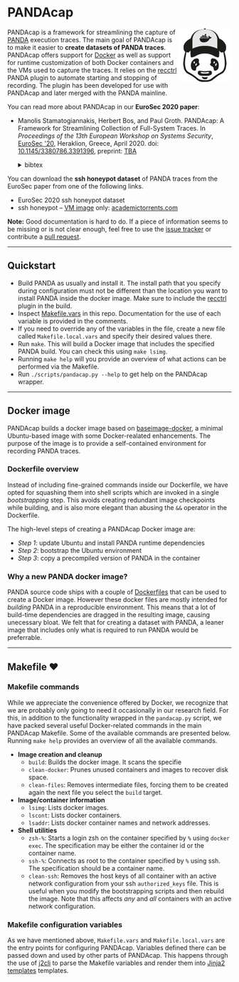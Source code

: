 # PANDAcap

<img src="docs/pandcap-logo-bw.png" align="right" height="120" width="120"/>

PANDAcap is a framework for streamlining the capture of [PANDA][panda]
execution traces. The main goal of PANDAcap is to make it easier to
**create datasets of PANDA traces**.
PANDAcap offers support for [Docker][docker] as well as support for
runtime customization of both Docker containers and the VMs used to
capture the traces.
It relies on the [recctrl][recctrl] PANDA plugin to automate starting
and stopping of recording. The plugin has been developed for use with
PANDAcap and later merged with the PANDA mainline.

You can read more about PANDAcap in our **EuroSec 2020 paper**:

  * Manolis Stamatogiannakis, Herbert Bos, and Paul Groth.
    PANDAcap: A Framework for Streamlining Collection of Full-System Traces.
    In *Proceedings of the 13th European Workshop on Systems Security*,
    [EuroSec '20][eurosec20-www], Heraklion, Greece, April 2020.
    doi: [10.1145/3380786.3391396][eurosec20-doi],
    preprint: [TBA][eurosec20-preprint]

    <details><summary>bibtex</summary>

    ```bibtex
    @inproceedings{pandacap-eurosec20,
    author = {Stamatogiannakis, Manolis and Bos, Herbert and Groth, Paul},
    title = {{PANDAcap: A Framework for Streamlining Collection of Full-System Traces}},
    booktitle = {Proceedings of the 13th European Workshop on Systems Security},
    series = {EuroSec '20},
    year = {2020},
    month = {April},
    address = {Heraklion, Greece},
    url = {https://doi.org/10.1145/3380786.3391396},
    doi = {10.1145/3380786.3391396},
    keywords = {framework, PANDA, record and replay, docker, honeypot, dataset},
    }
    ```

    </details>

You can download the **ssh honeypot dataset** of PANDA traces from
the EuroSec paper from one of the following links.

  * EuroSec 2020 ssh honeypot dataset
  * ssh honeypot – [VM image](docs/eurosec20-vm.md) only:
    [academictorrents.com][at-vm-url]

**Note:** Good documentation is hard to do. If a piece of information
seems to be missing or is not clear enough, feel free to use the
[issue tracker](https://github.com/vusec/pandacap/issues) or contribute
a [pull request](https://github.com/vusec/pandacap/pulls).
  
---------------------------------------------------------------------

## Quickstart

  * Build PANDA as usually and install it. The install path that you
    specify during configuration must not be different than the
    location you want to install PANDA inside the docker image.
    Make sure to include the [recctrl][recctrl] plugin in the build.
  * Inspect [Makefile.vars](Makefile.vars) in this repo. Documentation
    for the use of each variable is provided in the comments.
  * If you need to override any of the variables in the file, create
    a new file called `Makefile.local.vars` and specify their desired
    values there.
  * Run `make`. This will build a Docker image that includes the
    specified PANDA build. You can check this using `make lsimg`.
  * Running `make help` will you provide an overview of what actions
    can be performed via the Makefile.
  * Run `./scripts/pandacap.py --help` to get help on the PANDAcap wrapper.

---------------------------------------------------------------------

## Docker image
PANDAcap builds a docker image based on [baseimage-docker][baseimage],
a minimal Ubuntu-based image with some Docker-realated enhancements.
The purpose of the image is to provide a self-contained environment for
recording PANDA traces.

### Dockerfile overview
Instead of including fine-grained commands inside our Dockerfile, we
have opted for squashing them into shell scripts which are invoked in
a single *bootstrapping* step.
This avoids creating redundant image checkpoints while building, and
is also more elegant than abusing the `&&` operator in the Dockerfile.

The high-level steps of creating a PANDAcap Docker image are:

  - *Step 1*: update Ubuntu and install PANDA runtime dependencies
  - *Step 2*: bootstrap the Ubuntu environment
  - *Step 3*: copy a precompiled version of PANDA in the container

### Why a new PANDA docker image?
PANDA source code ships with a couple of
[Dockerfiles][panda-dockerfile] that can be used to create a Docker
image. However these docker files are mostly intended for *building*
PANDA in a reproducible environment. This means that a lot of
build-time dependencies are dragged in the resulting image, causing
unecessary bloat. We felt that for creating a dataset with PANDA, a
leaner image that includes only what is required to run PANDA would be
preferrable.

---------------------------------------------------------------------

## Makefile ❤️

### Makefile commands
While we appreciate the convenience offered by Docker, we recognize
that we are probably only going to need it occasionally in our
research field. For this, in addition to the functionality wrapped in
the `pandacap.py` script, we have packed several useful Docker-related
commands in the main PANDAcap Makefile. Some of the available commands
are presented below. Running `make help` provides an overview of all
the available commands. 

  * **Image creation and cleanup**
    - `build`: Builds the docker image. It scans the specifie
    - `clean-docker`: Prunes unused containers and images to recover
       disk space.
    - `clean-files`: Removes intermediate files, forcing them to be
       created again the next file you select the `build` target.
  * **Image/container information**
    - `lsimg`: Lists docker images.
    - `lscont`: Lists docker containers.
    - `lsaddr`: Lists docker container names and network addresses.
  * **Shell utilities**
    - `zsh-%`: Starts a login zsh on the container specified by `%`
      using `docker exec`. The specification may be either the
      container id or the container name.
    - `ssh-%`: Connects as root to the container specified by `%`
      using ssh. The specification should be a container name.
    - `clean-ssh`: Removes the host keys of all container with an
      active network configuration from your ssh `authorized_keys`
      file.
      This is useful when you modify the bootstrapping scripts and
      then rebuild the image. Note that this affects *any* and *all*
      containers with an active network configuration.

### Makefile configuration variables
As we have mentioned above, `Makefile.vars` and `Makefile.local.vars`
are the entry points for configuring PANDAcap. Variables defined
there can be passed down and used by other parts of PANDAcap.
This happens through the use of [j2cli][j2cli] to parse the Makefile
variables and render them into [Jinja2 templates][jinja2] templates.

[at-vm-url]: https://academictorrents.com/details/39df3904460e909e175434cbd87764b8c487891d
[baseimage]: https://github.com/phusion/baseimage-docker
[docker]: https://www.docker.com/
[eurosec20-www]: https://www.concordia-h2020.eu/eurosec-2020/
[eurosec20-doi]: https://doi.org/10.1145/3380786.3391396
[eurosec20-preprint]: https://www.google.com/
[j2cli]: https://github.com/m000/j2cli
[jinja2]: https://jinja.palletsprojects.com/
[panda-dockerfile]: https://github.com/panda-re/panda/blob/master/panda/docker
[panda]: https://github.com/panda-re/panda/
[recctrl]: https://github.com/

